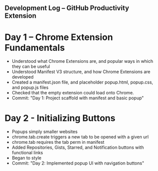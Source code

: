 ## Development Log – GitHub Productivity Extension

# Day 1 – Chrome Extension Fundamentals

- Understood what Chrome Extensions are, and popular ways in which they can be useful
- Understood Manifest V3 structure, and how Chrome Extensions are developed
- Created a manifest.json file, and placeholder popup.html, popup.css, and popup.js files
- Checked that the empty extension could load onto Chrome.
- Commit: "Day 1: Project scaffold with manifest and basic popup"

# Day 2 - Initializing Buttons

- Popups simply smaller websites
- chrome.tab.create triggers a new tab to be opened with a given url
- chrome.tab requires the tab perm in manifest
- Added Repositories, Gists, Starred, and Notification buttons with functional links
- Began to style
- Commit: "Day 2: Implemented popup UI with navigation buttons"
